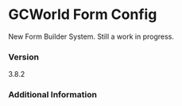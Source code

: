 # GCWorld Form Config

New Form Builder System.  Still a work in progress.




### Version
3.8.2

### Additional Information
